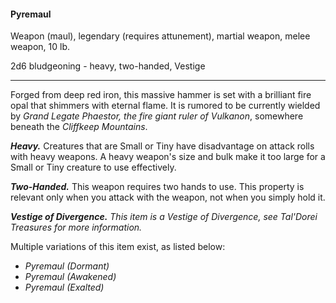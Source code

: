 #### Pyremaul

Weapon (maul), legendary (requires attunement), martial weapon, melee weapon, 10 lb.

2d6 bludgeoning  - heavy, two-handed, Vestige

---

Forged from deep red iron, this massive hammer is set with a brilliant fire opal that shimmers with eternal flame. It is rumored to be currently wielded by *Grand Legate Phaestor, the fire giant ruler of Vulkanon*, somewhere beneath the *Cliffkeep Mountains*.

***Heavy.*** Creatures that are Small or Tiny have disadvantage on attack rolls with heavy weapons. A heavy weapon's size and bulk make it too large for a Small or Tiny creature to use effectively.

***Two-Handed.*** This weapon requires two hands to use. This property is relevant only when you attack with the weapon, not when you simply hold it.

***Vestige of Divergence.*** *This item is a Vestige of Divergence, see *Tal'Dorei Treasures* for more information.*

Multiple variations of this item exist, as listed below:

- *Pyremaul (Dormant)*
- *Pyremaul (Awakened)*
- *Pyremaul (Exalted)*